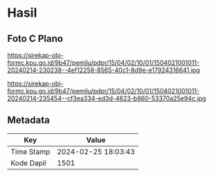 # Hasil

## Foto C Plano

https://sirekap-obj-formc.kpu.go.id/9b47/pemilu/pdpr/15/04/02/10/01/1504021001011-20240214-230238--4ef12258-8565-40c1-8d9e-e17924316641.jpg

https://sirekap-obj-formc.kpu.go.id/9b47/pemilu/pdpr/15/04/02/10/01/1504021001011-20240214-235454--cf3ea334-ed3d-4623-b860-53370a25e94c.jpg


## Metadata

| Key        | Value               |
| ---------- | ------------------- |
| Time Stamp | 2024-02-25 18:03:43 |
| Kode Dapil | 1501                |



